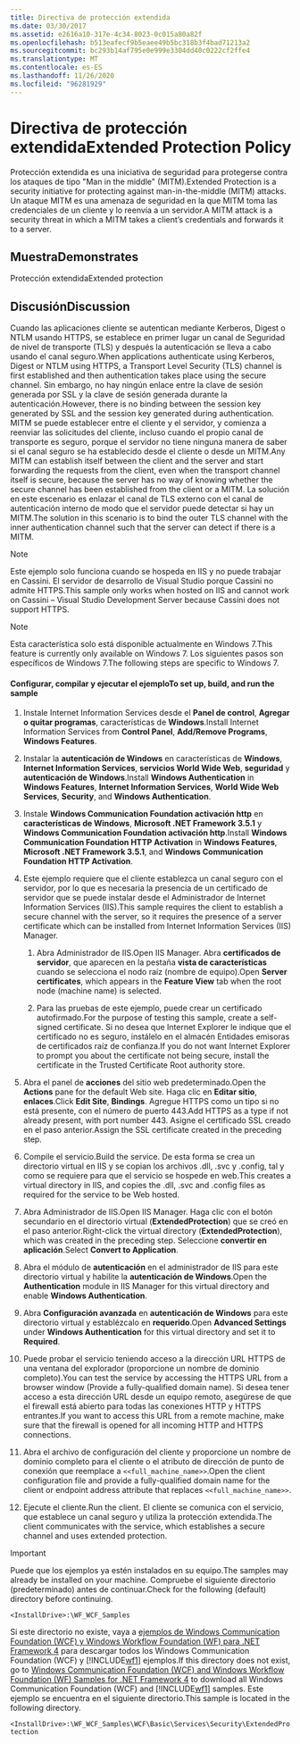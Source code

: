 ```yaml
---
title: Directiva de protección extendida
ms.date: 03/30/2017
ms.assetid: e2616a10-317e-4c34-8023-0c015a80a82f
ms.openlocfilehash: b513eafecf9b5eaee49b5bc318b3f4bad71213a2
ms.sourcegitcommit: bc293b14af795e0e999e3304dd40c0222cf2ffe4
ms.translationtype: MT
ms.contentlocale: es-ES
ms.lasthandoff: 11/26/2020
ms.locfileid: "96281929"
---
```

# <a name="extended-protection-policy"></a><span data-ttu-id="ae7a8-102">Directiva de protección extendida</span><span class="sxs-lookup"><span data-stu-id="ae7a8-102">Extended Protection Policy</span></span>

<span data-ttu-id="ae7a8-103">Protección extendida es una iniciativa de seguridad para protegerse contra los ataques de tipo "Man in the middle" (MITM).</span><span class="sxs-lookup"><span data-stu-id="ae7a8-103">Extended Protection is a security initiative for protecting against man-in-the-middle (MITM) attacks.</span></span> <span data-ttu-id="ae7a8-104">Un ataque MITM es una amenaza de seguridad en la que MITM toma las credenciales de un cliente y lo reenvía a un servidor.</span><span class="sxs-lookup"><span data-stu-id="ae7a8-104">A MITM attack is a security threat in which a MITM takes a client’s credentials and forwards it to a server.</span></span>  
  
## <a name="demonstrates"></a><span data-ttu-id="ae7a8-105">Muestra</span><span class="sxs-lookup"><span data-stu-id="ae7a8-105">Demonstrates</span></span>  

 <span data-ttu-id="ae7a8-106">Protección extendida</span><span class="sxs-lookup"><span data-stu-id="ae7a8-106">Extended protection</span></span>  
  
## <a name="discussion"></a><span data-ttu-id="ae7a8-107">Discusión</span><span class="sxs-lookup"><span data-stu-id="ae7a8-107">Discussion</span></span>  

 <span data-ttu-id="ae7a8-108">Cuando las aplicaciones cliente se autentican mediante Kerberos, Digest o NTLM usando HTTPS, se establece en primer lugar un canal de Seguridad de nivel de transporte (TLS) y después la autenticación se lleva a cabo usando el canal seguro.</span><span class="sxs-lookup"><span data-stu-id="ae7a8-108">When applications authenticate using Kerberos, Digest or NTLM using HTTPS, a Transport Level Security (TLS) channel is first established and then authentication takes place using the secure channel.</span></span> <span data-ttu-id="ae7a8-109">Sin embargo, no hay ningún enlace entre la clave de sesión generada por SSL y la clave de sesión generada durante la autenticación.</span><span class="sxs-lookup"><span data-stu-id="ae7a8-109">However, there is no binding between the session key generated by SSL and the session key generated during authentication.</span></span> <span data-ttu-id="ae7a8-110">MITM se puede establecer entre el cliente y el servidor, y comienza a reenviar las solicitudes del cliente, incluso cuando el propio canal de transporte es seguro, porque el servidor no tiene ninguna manera de saber si el canal seguro se ha establecido desde el cliente o desde un MITM.</span><span class="sxs-lookup"><span data-stu-id="ae7a8-110">Any MITM can establish itself between the client and the server and start forwarding the requests from the client, even when the transport channel itself is secure, because the server has no way of knowing whether the secure channel has been established from the client or a MITM.</span></span> <span data-ttu-id="ae7a8-111">La solución en este escenario es enlazar el canal de TLS externo con el canal de autenticación interno de modo que el servidor puede detectar si hay un MITM.</span><span class="sxs-lookup"><span data-stu-id="ae7a8-111">The solution in this scenario is to bind the outer TLS channel with the inner authentication channel such that the server can detect if there is a MITM.</span></span>  
  
> [!NOTE]
> <span data-ttu-id="ae7a8-112">Este ejemplo solo funciona cuando se hospeda en IIS y no puede trabajar en Cassini. El servidor de desarrollo de Visual Studio porque Cassini no admite HTTPS.</span><span class="sxs-lookup"><span data-stu-id="ae7a8-112">This sample only works when hosted on IIS and cannot work on Cassini – Visual Studio Development Server because Cassini does not support HTTPS.</span></span>  
  
> [!NOTE]
> <span data-ttu-id="ae7a8-113">Esta característica solo está disponible actualmente en Windows 7.</span><span class="sxs-lookup"><span data-stu-id="ae7a8-113">This feature is currently only available on Windows 7.</span></span> <span data-ttu-id="ae7a8-114">Los siguientes pasos son específicos de Windows 7.</span><span class="sxs-lookup"><span data-stu-id="ae7a8-114">The following steps are specific to Windows 7.</span></span>  
  
#### <a name="to-set-up-build-and-run-the-sample"></a><span data-ttu-id="ae7a8-115">Configurar, compilar y ejecutar el ejemplo</span><span class="sxs-lookup"><span data-stu-id="ae7a8-115">To set up, build, and run the sample</span></span>  
  
1. <span data-ttu-id="ae7a8-116">Instale Internet Information Services desde el **Panel de control**, **Agregar o quitar programas**, características de **Windows**.</span><span class="sxs-lookup"><span data-stu-id="ae7a8-116">Install Internet Information Services from **Control Panel**, **Add/Remove Programs**, **Windows Features**.</span></span>  
  
2. <span data-ttu-id="ae7a8-117">Instalar la **autenticación de Windows** en características de **Windows**, **Internet Information Services**, **servicios World Wide Web**, **seguridad** y **autenticación de Windows**.</span><span class="sxs-lookup"><span data-stu-id="ae7a8-117">Install **Windows Authentication** in **Windows Features**, **Internet Information Services**, **World Wide Web Services**, **Security**, and **Windows Authentication**.</span></span>  
  
3. <span data-ttu-id="ae7a8-118">Instale **Windows Communication Foundation activación http** en **características de Windows**, **Microsoft .NET Framework 3.5.1** y **Windows Communication Foundation activación http**.</span><span class="sxs-lookup"><span data-stu-id="ae7a8-118">Install **Windows Communication Foundation HTTP Activation** in **Windows Features**, **Microsoft .NET Framework 3.5.1**, and **Windows Communication Foundation HTTP Activation**.</span></span>  
  
4. <span data-ttu-id="ae7a8-119">Este ejemplo requiere que el cliente establezca un canal seguro con el servidor, por lo que es necesaria la presencia de un certificado de servidor que se puede instalar desde el Administrador de Internet Information Services (IIS).</span><span class="sxs-lookup"><span data-stu-id="ae7a8-119">This sample requires the client to establish a secure channel with the server, so it requires the presence of a server certificate which can be installed from Internet Information Services (IIS) Manager.</span></span>  
  
    1. <span data-ttu-id="ae7a8-120">Abra Administrador de IIS.</span><span class="sxs-lookup"><span data-stu-id="ae7a8-120">Open IIS Manager.</span></span> <span data-ttu-id="ae7a8-121">Abra **certificados de servidor**, que aparecen en la pestaña **vista de características** cuando se selecciona el nodo raíz (nombre de equipo).</span><span class="sxs-lookup"><span data-stu-id="ae7a8-121">Open **Server certificates**, which appears in the **Feature View** tab when the root node (machine name) is selected.</span></span>  
  
    2. <span data-ttu-id="ae7a8-122">Para las pruebas de este ejemplo, puede crear un certificado autofirmado.</span><span class="sxs-lookup"><span data-stu-id="ae7a8-122">For the purpose of testing this sample, create a self-signed certificate.</span></span> <span data-ttu-id="ae7a8-123">Si no desea que Internet Explorer le indique que el certificado no es seguro, instálelo en el almacén Entidades emisoras de certificados raíz de confianza.</span><span class="sxs-lookup"><span data-stu-id="ae7a8-123">If you do not want Internet Explorer to prompt you about the certificate not being secure, install the certificate in the Trusted Certificate Root authority store.</span></span>  
  
5. <span data-ttu-id="ae7a8-124">Abra el panel de **acciones** del sitio web predeterminado.</span><span class="sxs-lookup"><span data-stu-id="ae7a8-124">Open the **Actions** pane for the default Web site.</span></span> <span data-ttu-id="ae7a8-125">Haga clic en **Editar sitio**, **enlaces**.</span><span class="sxs-lookup"><span data-stu-id="ae7a8-125">Click **Edit Site**, **Bindings**.</span></span> <span data-ttu-id="ae7a8-126">Agregue HTTPS como un tipo si no está presente, con el número de puerto 443.</span><span class="sxs-lookup"><span data-stu-id="ae7a8-126">Add HTTPS as a type if not already present, with port number 443.</span></span> <span data-ttu-id="ae7a8-127">Asigne el certificado SSL creado en el paso anterior.</span><span class="sxs-lookup"><span data-stu-id="ae7a8-127">Assign the SSL certificate created in the preceding step.</span></span>  
  
6. <span data-ttu-id="ae7a8-128">Compile el servicio.</span><span class="sxs-lookup"><span data-stu-id="ae7a8-128">Build the service.</span></span> <span data-ttu-id="ae7a8-129">De esta forma se crea un directorio virtual en IIS y se copian los archivos .dll, .svc y .config, tal y como se requiere para que el servicio se hospede en web.</span><span class="sxs-lookup"><span data-stu-id="ae7a8-129">This creates a virtual directory in IIS, and copies the .dll, .svc and .config files as required for the service to be Web hosted.</span></span>  
  
7. <span data-ttu-id="ae7a8-130">Abra Administrador de IIS.</span><span class="sxs-lookup"><span data-stu-id="ae7a8-130">Open IIS Manager.</span></span> <span data-ttu-id="ae7a8-131">Haga clic con el botón secundario en el directorio virtual (**ExtendedProtection**) que se creó en el paso anterior.</span><span class="sxs-lookup"><span data-stu-id="ae7a8-131">Right-click the virtual directory (**ExtendedProtection**), which was created in the preceding step.</span></span> <span data-ttu-id="ae7a8-132">Seleccione **convertir en aplicación**.</span><span class="sxs-lookup"><span data-stu-id="ae7a8-132">Select **Convert to Application**.</span></span>  
  
8. <span data-ttu-id="ae7a8-133">Abra el módulo de **autenticación** en el administrador de IIS para este directorio virtual y habilite la **autenticación de Windows**.</span><span class="sxs-lookup"><span data-stu-id="ae7a8-133">Open the **Authentication** module in IIS Manager for this virtual directory and enable **Windows Authentication**.</span></span>  
  
9. <span data-ttu-id="ae7a8-134">Abra **Configuración avanzada** en **autenticación de Windows** para este directorio virtual y establézcalo en **requerido**.</span><span class="sxs-lookup"><span data-stu-id="ae7a8-134">Open **Advanced Settings** under **Windows Authentication** for this virtual directory and set it to **Required**.</span></span>  
  
10. <span data-ttu-id="ae7a8-135">Puede probar el servicio teniendo acceso a la dirección URL HTTPS de una ventana del explorador (proporcione un nombre de dominio completo).</span><span class="sxs-lookup"><span data-stu-id="ae7a8-135">You can test the service by accessing the HTTPS URL from a browser window (Provide a fully-qualified domain name).</span></span> <span data-ttu-id="ae7a8-136">Si desea tener acceso a esta dirección URL desde un equipo remoto, asegúrese de que el firewall está abierto para todas las conexiones HTTP y HTTPS entrantes.</span><span class="sxs-lookup"><span data-stu-id="ae7a8-136">If you want to access this URL from a remote machine, make sure that the firewall is opened for all incoming HTTP and HTTPS connections.</span></span>  
  
11. <span data-ttu-id="ae7a8-137">Abra el archivo de configuración del cliente y proporcione un nombre de dominio completo para el cliente o el atributo de dirección de punto de conexión que reemplace a `<<full_machine_name>>`.</span><span class="sxs-lookup"><span data-stu-id="ae7a8-137">Open the client configuration file and provide a fully-qualified domain name for the client or endpoint address attribute that replaces `<<full_machine_name>>`.</span></span>  
  
12. <span data-ttu-id="ae7a8-138">Ejecute el cliente.</span><span class="sxs-lookup"><span data-stu-id="ae7a8-138">Run the client.</span></span> <span data-ttu-id="ae7a8-139">El cliente se comunica con el servicio, que establece un canal seguro y utiliza la protección extendida.</span><span class="sxs-lookup"><span data-stu-id="ae7a8-139">The client communicates with the service, which establishes a secure channel and uses extended protection.</span></span>  
  
> [!IMPORTANT]
> <span data-ttu-id="ae7a8-140">Puede que los ejemplos ya estén instalados en su equipo.</span><span class="sxs-lookup"><span data-stu-id="ae7a8-140">The samples may already be installed on your machine.</span></span> <span data-ttu-id="ae7a8-141">Compruebe el siguiente directorio (predeterminado) antes de continuar.</span><span class="sxs-lookup"><span data-stu-id="ae7a8-141">Check for the following (default) directory before continuing.</span></span>  
>
> `<InstallDrive>:\WF_WCF_Samples`  
>
> <span data-ttu-id="ae7a8-142">Si este directorio no existe, vaya a [ejemplos de Windows Communication Foundation (WCF) y Windows Workflow Foundation (WF) para .NET Framework 4](https://www.microsoft.com/download/details.aspx?id=21459) para descargar todos los Windows Communication Foundation (WCF) y [!INCLUDE[wf1](../../../../includes/wf1-md.md)] ejemplos.</span><span class="sxs-lookup"><span data-stu-id="ae7a8-142">If this directory does not exist, go to [Windows Communication Foundation (WCF) and Windows Workflow Foundation (WF) Samples for .NET Framework 4](https://www.microsoft.com/download/details.aspx?id=21459) to download all Windows Communication Foundation (WCF) and [!INCLUDE[wf1](../../../../includes/wf1-md.md)] samples.</span></span> <span data-ttu-id="ae7a8-143">Este ejemplo se encuentra en el siguiente directorio.</span><span class="sxs-lookup"><span data-stu-id="ae7a8-143">This sample is located in the following directory.</span></span>  
>
> `<InstallDrive>:\WF_WCF_Samples\WCF\Basic\Services\Security\ExtendedProtection`
